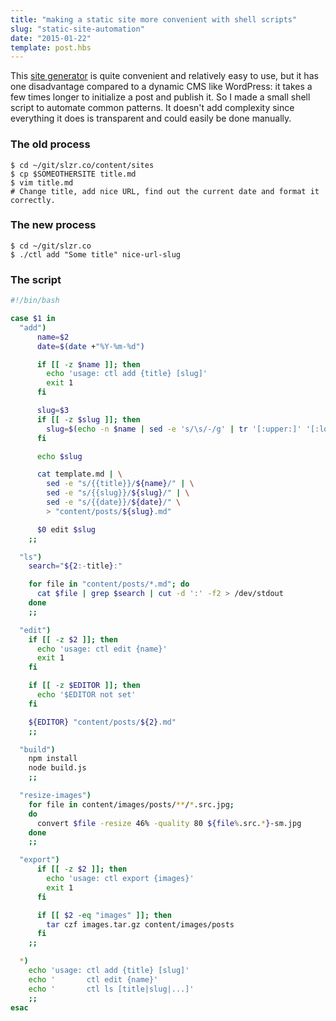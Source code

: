 ```yaml
---
title: "making a static site more convenient with shell scripts"
slug: "static-site-automation"
date: "2015-01-22"
template: post.hbs
---
```


This [site generator](https:/github.com/alexanderselzer/slzr.co) is quite convenient and relatively easy to use, but it has one disadvantage
compared to a dynamic CMS like WordPress: it takes a few times longer to initialize a post and publish it.
So I made a small shell script to automate common patterns. It doesn't add complexity since everything it does is transparent and could easily
be done manually.

### The old process

```
$ cd ~/git/slzr.co/content/sites
$ cp $SOMEOTHERSITE title.md
$ vim title.md
# Change title, add nice URL, find out the current date and format it correctly.
```

### The new process

```
$ cd ~/git/slzr.co
$ ./ctl add "Some title" nice-url-slug
```

### The script

```bash
#!/bin/bash

case $1 in
  "add")
      name=$2
      date=$(date +"%Y-%m-%d")

      if [[ -z $name ]]; then
        echo 'usage: ctl add {title} [slug]'
        exit 1
      fi

      slug=$3
      if [[ -z $slug ]]; then
        slug=$(echo -n $name | sed -e 's/\s/-/g' | tr '[:upper:]' '[:lower:]')
      fi

      echo $slug

      cat template.md | \
        sed -e "s/{{title}}/${name}/" | \
        sed -e "s/{{slug}}/${slug}/" | \
        sed -e "s/{{date}}/${date}/" \
        > "content/posts/${slug}.md"

      $0 edit $slug
    ;;

  "ls")
    search="${2:-title}:"

    for file in "content/posts/*.md"; do
      cat $file | grep $search | cut -d ':' -f2 > /dev/stdout
    done
    ;;

  "edit")
    if [[ -z $2 ]]; then
      echo 'usage: ctl edit {name}'
      exit 1
    fi

    if [[ -z $EDITOR ]]; then
      echo '$EDITOR not set'
    fi

    ${EDITOR} "content/posts/${2}.md"
    ;;

  "build")
    npm install
    node build.js
    ;;

  "resize-images")
    for file in content/images/posts/**/*.src.jpg;
    do
      convert $file -resize 46% -quality 80 ${file%.src.*}-sm.jpg
    done
    ;;

  "export")
      if [[ -z $2 ]]; then
        echo 'usage: ctl export {images}'
        exit 1
      fi

      if [[ $2 -eq "images" ]]; then
        tar czf images.tar.gz content/images/posts
      fi
    ;;

  *)
    echo 'usage: ctl add {title} [slug]'
    echo '       ctl edit {name}'
    echo '       ctl ls [title|slug|...]'
    ;;
esac
```
